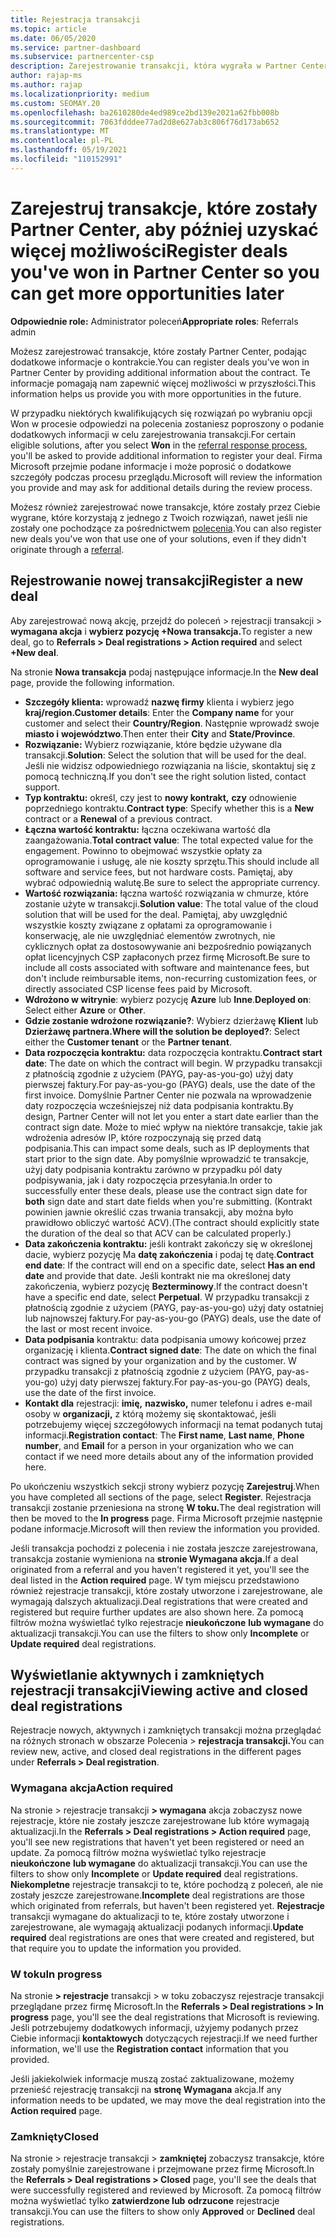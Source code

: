 ```yaml
---
title: Rejestracja transakcji
ms.topic: article
ms.date: 06/05/2020
ms.service: partner-dashboard
ms.subservice: partnercenter-csp
description: Zarejestrowanie transakcji, która wygrała w Partner Center, ułatwia firmie Microsoft zapewnienie większej liczby możliwości w przyszłości.
author: rajap-ms
ms.author: rajap
ms.localizationpriority: medium
ms.custom: SEOMAY.20
ms.openlocfilehash: ba2610280de4ed989ce2bd139e2021a62fbb008b
ms.sourcegitcommit: 7063fdddee77ad2d8e627ab3c806f76d173ab652
ms.translationtype: MT
ms.contentlocale: pl-PL
ms.lasthandoff: 05/19/2021
ms.locfileid: "110152991"
---
```

# <a name="register-deals-youve-won-in-partner-center-so-you-can-get-more-opportunities-later"></a><span data-ttu-id="853cc-103">Zarejestruj transakcje, które zostały Partner Center, aby później uzyskać więcej możliwości</span><span class="sxs-lookup"><span data-stu-id="853cc-103">Register deals you've won in Partner Center so you can get more opportunities later</span></span>

<span data-ttu-id="853cc-104">**Odpowiednie role:** Administrator poleceń</span><span class="sxs-lookup"><span data-stu-id="853cc-104">**Appropriate roles**: Referrals admin</span></span>

<span data-ttu-id="853cc-105">Możesz zarejestrować transakcje, które zostały Partner Center, podając dodatkowe informacje o kontrakcie.</span><span class="sxs-lookup"><span data-stu-id="853cc-105">You can register deals you've won in Partner Center by providing additional information about the contract.</span></span> <span data-ttu-id="853cc-106">Te informacje pomagają nam zapewnić więcej możliwości w przyszłości.</span><span class="sxs-lookup"><span data-stu-id="853cc-106">This information helps us provide you with more opportunities in the future.</span></span>

<span data-ttu-id="853cc-107">W przypadku niektórych kwalifikujących  się [](manage-leads.md)rozwiązań po wybraniu opcji Won w procesie odpowiedzi na polecenia zostaniesz poproszony o podanie dodatkowych informacji w celu zarejestrowania transakcji.</span><span class="sxs-lookup"><span data-stu-id="853cc-107">For certain eligible solutions, after you select **Won** in the [referral response process](manage-leads.md), you'll be asked to provide additional information to register your deal.</span></span> <span data-ttu-id="853cc-108">Firma Microsoft przejmie podane informacje i może poprosić o dodatkowe szczegóły podczas procesu przeglądu.</span><span class="sxs-lookup"><span data-stu-id="853cc-108">Microsoft will review the information you provide and may ask for additional details during the review process.</span></span>

<span data-ttu-id="853cc-109">Możesz również zarejestrować nowe transakcje, które zostały przez Ciebie wygrane, które korzystają z jednego z Twoich rozwiązań, nawet jeśli nie zostały one pochodzące za pośrednictwem [polecenia](referrals.md).</span><span class="sxs-lookup"><span data-stu-id="853cc-109">You can also register new deals you've won that use one of your solutions, even if they didn't originate through a [referral](referrals.md).</span></span> 

## <a name="register-a-new-deal"></a><span data-ttu-id="853cc-110">Rejestrowanie nowej transakcji</span><span class="sxs-lookup"><span data-stu-id="853cc-110">Register a new deal</span></span>

<span data-ttu-id="853cc-111">Aby zarejestrować nową akcję, przejdź do poleceń > rejestracji transakcji > **wymagana akcja** i **wybierz pozycję +Nowa transakcja.**</span><span class="sxs-lookup"><span data-stu-id="853cc-111">To register a new deal, go to **Referrals > Deal registrations > Action required** and select **+New deal**.</span></span>

<span data-ttu-id="853cc-112">Na stronie **Nowa transakcja** podaj następujące informacje.</span><span class="sxs-lookup"><span data-stu-id="853cc-112">In the **New deal** page, provide the following information.</span></span>

- <span data-ttu-id="853cc-113">**Szczegóły klienta:** wprowadź **nazwę firmy** klienta i wybierz jego **kraj/region.**</span><span class="sxs-lookup"><span data-stu-id="853cc-113">**Customer details**: Enter the **Company name** for your customer and select their **Country/Region**.</span></span> <span data-ttu-id="853cc-114">Następnie wprowadź swoje **miasto i** **województwo**.</span><span class="sxs-lookup"><span data-stu-id="853cc-114">Then enter their **City** and **State/Province**.</span></span>
- <span data-ttu-id="853cc-115">**Rozwiązanie:** Wybierz rozwiązanie, które będzie używane dla transakcji.</span><span class="sxs-lookup"><span data-stu-id="853cc-115">**Solution**: Select the solution that will be used for the deal.</span></span> <span data-ttu-id="853cc-116">Jeśli nie widzisz odpowiedniego rozwiązania na liście, skontaktuj się z pomocą techniczną.</span><span class="sxs-lookup"><span data-stu-id="853cc-116">If you don't see the right solution listed, contact support.</span></span>
- <span data-ttu-id="853cc-117">**Typ kontraktu:** określ, czy jest to **nowy kontrakt,** **czy** odnowienie poprzedniego kontraktu.</span><span class="sxs-lookup"><span data-stu-id="853cc-117">**Contract type**: Specify whether this is a **New** contract or a **Renewal** of a previous contract.</span></span>
- <span data-ttu-id="853cc-118">**Łączna wartość kontraktu:** łączna oczekiwana wartość dla zaangażowania.</span><span class="sxs-lookup"><span data-stu-id="853cc-118">**Total contract value**: The total expected value for the engagement.</span></span> <span data-ttu-id="853cc-119">Powinno to obejmować wszystkie opłaty za oprogramowanie i usługę, ale nie koszty sprzętu.</span><span class="sxs-lookup"><span data-stu-id="853cc-119">This should include all software and service fees, but not hardware costs.</span></span> <span data-ttu-id="853cc-120">Pamiętaj, aby wybrać odpowiednią walutę.</span><span class="sxs-lookup"><span data-stu-id="853cc-120">Be sure to select the appropriate currency.</span></span>
- <span data-ttu-id="853cc-121">**Wartość rozwiązania:** łączna wartość rozwiązania w chmurze, które zostanie użyte w transakcji.</span><span class="sxs-lookup"><span data-stu-id="853cc-121">**Solution value**: The total value of the cloud solution that will be used for the deal.</span></span> <span data-ttu-id="853cc-122">Pamiętaj, aby uwzględnić wszystkie koszty związane z opłatami za oprogramowanie i konserwację, ale nie uwzględniać elementów zwrotnych, nie cyklicznych opłat za dostosowywanie ani bezpośrednio powiązanych opłat licencyjnych CSP zapłaconych przez firmę Microsoft.</span><span class="sxs-lookup"><span data-stu-id="853cc-122">Be sure to include all costs associated with software and maintenance fees, but don't include reimbursable items, non-recurring customization fees, or directly associated CSP license fees paid by Microsoft.</span></span>
- <span data-ttu-id="853cc-123">**Wdrożono w witrynie**: wybierz pozycję **Azure** lub **Inne**.</span><span class="sxs-lookup"><span data-stu-id="853cc-123">**Deployed on**: Select either **Azure** or **Other**.</span></span>
- <span data-ttu-id="853cc-124">**Gdzie zostanie wdrożone rozwiązanie?**: Wybierz dzierżawę **Klient** lub **Dzierżawę partnera.**</span><span class="sxs-lookup"><span data-stu-id="853cc-124">**Where will the solution be deployed?**: Select either the **Customer tenant** or the **Partner tenant**.</span></span>
- <span data-ttu-id="853cc-125">**Data rozpoczęcia kontraktu:** data rozpoczęcia kontraktu.</span><span class="sxs-lookup"><span data-stu-id="853cc-125">**Contract start date**: The date on which the contract will begin.</span></span> <span data-ttu-id="853cc-126">W przypadku transakcji z płatnością zgodnie z użyciem (PAYG, pay-as-you-go) użyj daty pierwszej faktury.</span><span class="sxs-lookup"><span data-stu-id="853cc-126">For pay-as-you-go (PAYG) deals, use the date of the first invoice.</span></span> <span data-ttu-id="853cc-127">Domyślnie Partner Center nie pozwala na wprowadzenie daty rozpoczęcia wcześniejszej niż data podpisania kontraktu.</span><span class="sxs-lookup"><span data-stu-id="853cc-127">By design, Partner Center will not let you enter a start date earlier than the contract sign date.</span></span> <span data-ttu-id="853cc-128">Może to mieć wpływ na niektóre transakcje, takie jak wdrożenia adresów IP, które rozpoczynają się przed datą podpisania.</span><span class="sxs-lookup"><span data-stu-id="853cc-128">This can impact some deals, such as IP deployments that start prior to the sign date.</span></span> <span data-ttu-id="853cc-129">Aby pomyślnie wprowadzić te transakcje, użyj daty  podpisania kontraktu zarówno w przypadku pól daty podpisywania, jak i daty rozpoczęcia przesyłania.</span><span class="sxs-lookup"><span data-stu-id="853cc-129">In order to successfully enter these deals, please use the contract sign date for **both** sign date and start date fields when you're submitting.</span></span> <span data-ttu-id="853cc-130">(Kontrakt powinien jawnie określić czas trwania transakcji, aby można było prawidłowo obliczyć wartość ACV).</span><span class="sxs-lookup"><span data-stu-id="853cc-130">(The contract should explicitly state the duration of the deal so that ACV can be calculated properly.)</span></span>
- <span data-ttu-id="853cc-131">**Data zakończenia kontraktu:** jeśli kontrakt zakończy się w określonej dacie, wybierz pozycję Ma **datę zakończenia** i podaj tę datę.</span><span class="sxs-lookup"><span data-stu-id="853cc-131">**Contract end date**: If the contract will end on a specific date, select **Has an end date** and provide that date.</span></span> <span data-ttu-id="853cc-132">Jeśli kontrakt nie ma określonej daty zakończenia, wybierz pozycję **Bezterminowy**.</span><span class="sxs-lookup"><span data-stu-id="853cc-132">If the contract doesn't have a specific end date, select **Perpetual**.</span></span> <span data-ttu-id="853cc-133">W przypadku transakcji z płatnością zgodnie z użyciem (PAYG, pay-as-you-go) użyj daty ostatniej lub najnowszej faktury.</span><span class="sxs-lookup"><span data-stu-id="853cc-133">For pay-as-you-go (PAYG) deals, use the date of the last or most recent invoice.</span></span>
- <span data-ttu-id="853cc-134">**Data podpisania** kontraktu: data podpisania umowy końcowej przez organizację i klienta.</span><span class="sxs-lookup"><span data-stu-id="853cc-134">**Contract signed date**: The date on which the final contract was signed by your organization and by the customer.</span></span> <span data-ttu-id="853cc-135">W przypadku transakcji z płatnością zgodnie z użyciem (PAYG, pay-as-you-go) użyj daty pierwszej faktury.</span><span class="sxs-lookup"><span data-stu-id="853cc-135">For pay-as-you-go (PAYG) deals, use the date of the first invoice.</span></span>
- <span data-ttu-id="853cc-136">**Kontakt dla** rejestracji: **imię,** **nazwisko,** numer  telefonu i adres e-mail osoby w **organizacji,** z którą możemy się skontaktować, jeśli potrzebujemy więcej szczegółowych informacji na temat podanych tutaj informacji.</span><span class="sxs-lookup"><span data-stu-id="853cc-136">**Registration contact**: The **First name**, **Last name**, **Phone number**, and **Email** for a person in your organization who we can contact if we need more details about any of the information provided here.</span></span>

<span data-ttu-id="853cc-137">Po ukończeniu wszystkich sekcji strony wybierz pozycję **Zarejestruj**.</span><span class="sxs-lookup"><span data-stu-id="853cc-137">When you have completed all sections of the page, select **Register**.</span></span> <span data-ttu-id="853cc-138">Rejestracja transakcji zostanie przeniesiona na stronę **W toku.**</span><span class="sxs-lookup"><span data-stu-id="853cc-138">The deal registration will then be moved to the **In progress** page.</span></span> <span data-ttu-id="853cc-139">Firma Microsoft przejmie następnie podane informacje.</span><span class="sxs-lookup"><span data-stu-id="853cc-139">Microsoft will then review the information you provided.</span></span>

<span data-ttu-id="853cc-140">Jeśli transakcja pochodzi z polecenia i nie została jeszcze zarejestrowana, transakcja zostanie wymieniona na **stronie Wymagana akcja.**</span><span class="sxs-lookup"><span data-stu-id="853cc-140">If a deal originated from a referral and you haven't registered it yet, you'll see the deal listed in the **Action required** page.</span></span> <span data-ttu-id="853cc-141">W tym miejscu przedstawiono również rejestracje transakcji, które zostały utworzone i zarejestrowane, ale wymagają dalszych aktualizacji.</span><span class="sxs-lookup"><span data-stu-id="853cc-141">Deal registrations that were created and registered but require further updates are also shown here.</span></span> <span data-ttu-id="853cc-142">Za pomocą filtrów można wyświetlać tylko rejestracje **nieukończone** **lub wymagane** do aktualizacji transakcji.</span><span class="sxs-lookup"><span data-stu-id="853cc-142">You can use the filters to show only **Incomplete** or **Update required** deal registrations.</span></span>

## <a name="viewing-active-and-closed-deal-registrations"></a><span data-ttu-id="853cc-143">Wyświetlanie aktywnych i zamkniętych rejestracji transakcji</span><span class="sxs-lookup"><span data-stu-id="853cc-143">Viewing active and closed deal registrations</span></span>

<span data-ttu-id="853cc-144">Rejestracje nowych, aktywnych i zamkniętych transakcji można przeglądać na różnych stronach w obszarze Polecenia > **rejestracja transakcji.**</span><span class="sxs-lookup"><span data-stu-id="853cc-144">You can review new, active, and closed deal registrations in the different pages under **Referrals > Deal registration**.</span></span>

### <a name="action-required"></a><span data-ttu-id="853cc-145">Wymagana akcja</span><span class="sxs-lookup"><span data-stu-id="853cc-145">Action required</span></span>

<span data-ttu-id="853cc-146">Na stronie > rejestracje transakcji **> wymagana** akcja zobaczysz nowe rejestracje, które nie zostały jeszcze zarejestrowane lub które wymagają aktualizacji.</span><span class="sxs-lookup"><span data-stu-id="853cc-146">In the **Referrals > Deal registrations > Action required** page, you'll see new registrations that haven't yet been registered or need an update.</span></span> <span data-ttu-id="853cc-147">Za pomocą filtrów można wyświetlać tylko rejestracje **nieukończone** **lub wymagane** do aktualizacji transakcji.</span><span class="sxs-lookup"><span data-stu-id="853cc-147">You can use the filters to show only **Incomplete** or **Update required** deal registrations.</span></span> <span data-ttu-id="853cc-148">**Niekompletne** rejestracje transakcji to te, które pochodzą z poleceń, ale nie zostały jeszcze zarejestrowane.</span><span class="sxs-lookup"><span data-stu-id="853cc-148">**Incomplete** deal registrations are those which originated from referrals, but haven't been registered yet.</span></span> <span data-ttu-id="853cc-149">**Rejestracje** transakcji wymagane do aktualizacji to te, które zostały utworzone i zarejestrowane, ale wymagają aktualizacji podanych informacji.</span><span class="sxs-lookup"><span data-stu-id="853cc-149">**Update required** deal registrations are ones that were created and registered, but that require you to update the information you provided.</span></span>

### <a name="in-progress"></a><span data-ttu-id="853cc-150">W toku</span><span class="sxs-lookup"><span data-stu-id="853cc-150">In progress</span></span>

<span data-ttu-id="853cc-151">Na stronie **> rejestracje** transakcji > w toku zobaczysz rejestracje transakcji przeglądane przez firmę Microsoft.</span><span class="sxs-lookup"><span data-stu-id="853cc-151">In the **Referrals > Deal registrations > In progress** page, you'll see the deal registrations that Microsoft is reviewing.</span></span> <span data-ttu-id="853cc-152">Jeśli potrzebujemy dodatkowych informacji, użyjemy podanych przez Ciebie informacji **kontaktowych** dotyczących rejestracji.</span><span class="sxs-lookup"><span data-stu-id="853cc-152">If we need further information, we'll use the **Registration contact** information that you provided.</span></span>

<span data-ttu-id="853cc-153">Jeśli jakiekolwiek informacje muszą zostać zaktualizowane, możemy przenieść rejestrację transakcji na **stronę Wymagana** akcja.</span><span class="sxs-lookup"><span data-stu-id="853cc-153">If any information needs to be updated, we may move the deal registration into the **Action required** page.</span></span>

### <a name="closed"></a><span data-ttu-id="853cc-154">Zamknięty</span><span class="sxs-lookup"><span data-stu-id="853cc-154">Closed</span></span>

<span data-ttu-id="853cc-155">Na stronie > rejestracje transakcji > **zamkniętej** zobaczysz transakcje, które zostały pomyślnie zarejestrowane i przejmowane przez firmę Microsoft.</span><span class="sxs-lookup"><span data-stu-id="853cc-155">In the **Referrals > Deal registrations > Closed** page, you'll see the deals that were successfully registered and reviewed by Microsoft.</span></span> <span data-ttu-id="853cc-156">Za pomocą filtrów można wyświetlać tylko **zatwierdzone lub** **odrzucone** rejestracje transakcji.</span><span class="sxs-lookup"><span data-stu-id="853cc-156">You can use the filters to show only **Approved** or **Declined** deal registrations.</span></span>
